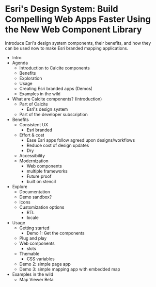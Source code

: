 # Esri's Design System: Build Compelling Web Apps Faster Using the New Web Component Library

Introduce Esri's design system components, their benefits, and how they can be used now to make Esri branded mapping applications.

- Intro
- Agenda
  - Introduction to Calcite components
  - Benefits
  - Exploration
  - Usage
  - Creating Esri branded apps (Demos)
  - Examples in the wild
- What are Calcite components? (Introduction)
  - Part of Calcite
    - Esri's design system
  - Part of the developer subscription
- Benefits
  - Consistent UX
    - Esri branded
  - Effort & cost
    - Ease Esri apps follow agreed upon designs/workflows
    - Reduce cost of design updates
    - Dry
  - Accessibility
  - Modernization
    - Web components
    - multiple frameworks
    - Future proof
    - built on stencil
- Explore
  - Documentation
  - Demo sandbox?
  - Icons
  - Customization options
    - RTL
    - locale
- Usage
  - Getting started
    - Demo 1: Get the components
  - Plug and play
  - Web components
    - slots
  - Themable
    - CSS variables
  - Demo 2: simple page app
  - Demo 3: simple mapping app with embedded map
- Examples in the wild
  - Map Viewer Beta
